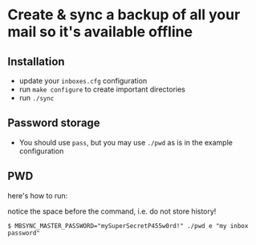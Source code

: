 # Create & sync a backup of all your mail so it's available offline

## Installation

- update your `inboxes.cfg` configuration
- run `make configure` to create important directories
- run `./sync`

## Password storage

- You should use `pass`, but you may use `./pwd` as is in the example configuration


## PWD

here's how to run:

notice the space before the command, i.e. do not store history!

`$ MBSYNC_MASTER_PASSWORD="mySuperSecretP455w0rd!" ./pwd e "my inbox password"`
